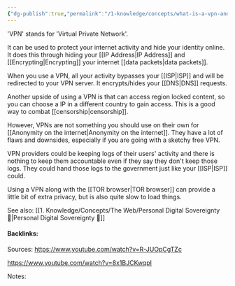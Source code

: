 ```yaml
---
{"dg-publish":true,"permalink":"/1-knowledge/concepts/what-is-a-vpn-and-the-downsides/","tags":["tech","#main-concept"],"created":"2025-07-31T15:07:31.736+10:00","updated":"2025-07-31T15:32:17.660+10:00"}
---
```


'VPN' stands for 'Virtual Private Network'.

It can be used to protect your internet activity and hide your identity online. It does this through hiding your [[IP Address\|IP Address]] and [[Encrypting\|Encrypting]] your internet [[data packets\|data packets]]. 


When you use a VPN, all your activity bypasses your [[ISP\|ISP]] and will be redirected to your VPN server. 
It encrypts/hides your [[DNS\|DNS]] requests.


Another upside of using a VPN is that can access region locked content, so you can choose a IP in a different country to gain access. This is a good way to combat [[censorship\|censorship]]. 

However, VPNs are not something you should use on their own for [[Anonymity on the internet\|Anonymity on the internet]]. They have a lot of flaws and downsides, especially if you are going with a sketchy free VPN.

VPN providers could be keeping logs of their users' activity and there is nothing to keep them accountable even if they say they don't keep those logs. They could hand those logs to the government just like your [[ISP\|ISP]] could. 

Using a VPN along with the [[TOR browser\|TOR browser]] can provide a little bit of extra privacy, but is also quite slow to load things.

See also:
[[1. Knowledge/Concepts/The Web/Personal Digital Sovereignty 🌱\|Personal Digital Sovereignty 🌱]]

#### Backlinks:
Sources:
https://www.youtube.com/watch?v=R-JUOpCgTZc

https://www.youtube.com/watch?v=8x1BJCKwqpI

Notes:
